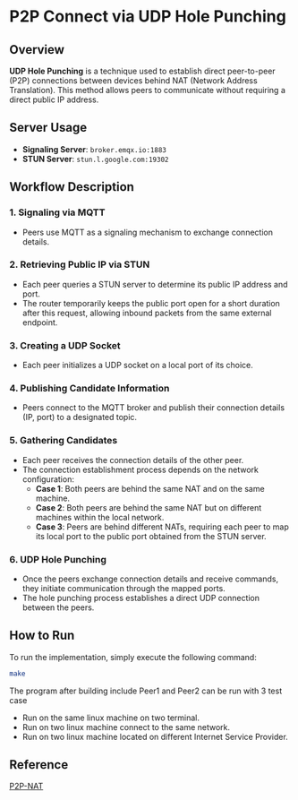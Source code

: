 # P2P Connect via UDP Hole Punching

## Overview

**UDP Hole Punching** is a technique used to establish direct peer-to-peer (P2P) connections between devices behind NAT (Network Address Translation). This method allows peers to communicate without requiring a direct public IP address.

## Server Usage

- **Signaling Server**: `broker.emqx.io:1883`
- **STUN Server**: `stun.l.google.com:19302`

## Workflow Description

### 1. **Signaling via MQTT**
   - Peers use MQTT as a signaling mechanism to exchange connection details.
   
### 2. **Retrieving Public IP via STUN**
   - Each peer queries a STUN server to determine its public IP address and port.
   - The router temporarily keeps the public port open for a short duration after this request, allowing inbound packets from the same external endpoint.
   
### 3. **Creating a UDP Socket**
   - Each peer initializes a UDP socket on a local port of its choice.
   
### 4. **Publishing Candidate Information**
   - Peers connect to the MQTT broker and publish their connection details (IP, port) to a designated topic.
   
### 5. **Gathering Candidates**
   - Each peer receives the connection details of the other peer.
   - The connection establishment process depends on the network configuration:
     - **Case 1**: Both peers are behind the same NAT and on the same machine.
     - **Case 2**: Both peers are behind the same NAT but on different machines within the local network.
     - **Case 3**: Peers are behind different NATs, requiring each peer to map its local port to the public port obtained from the STUN server.
     
### 6. **UDP Hole Punching**
   - Once the peers exchange connection details and receive commands, they initiate communication through the mapped ports.
   - The hole punching process establishes a direct UDP connection between the peers.

## How to Run

To run the implementation, simply execute the following command:

```bash
make
```
The program after building include Peer1 and Peer2 can be run with 3 test case
   - Run on the same linux machine on two terminal.
   - Run on two linux machine connect to the same network.
   - Run on two linux machine located on different Internet Service Provider.

## Reference
[P2P-NAT](https://bford.info/pub/net/p2pnat)
